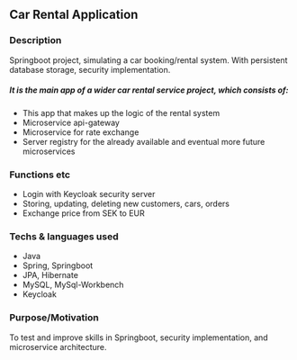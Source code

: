 ## Car Rental Application

### Description
Springboot project, simulating a car booking/rental system. 
With persistent database storage, security implementation.

##### It is the main app of a wider car rental service project, which consists of:
- This app that makes up the logic of the rental system
- Microservice api-gateway
- Microservice for rate exchange 
- Server registry for the already available and eventual more future microservices

### Functions etc
- Login with Keycloak security server
- Storing, updating, deleting new customers, cars, orders
- Exchange price from SEK to EUR

### Techs & languages used
- Java
- Spring, Springboot
- JPA, Hibernate
- MySQL, MySql-Workbench
- Keycloak 

### Purpose/Motivation
To test and improve skills in Springboot, security implementation, and microservice architecture.